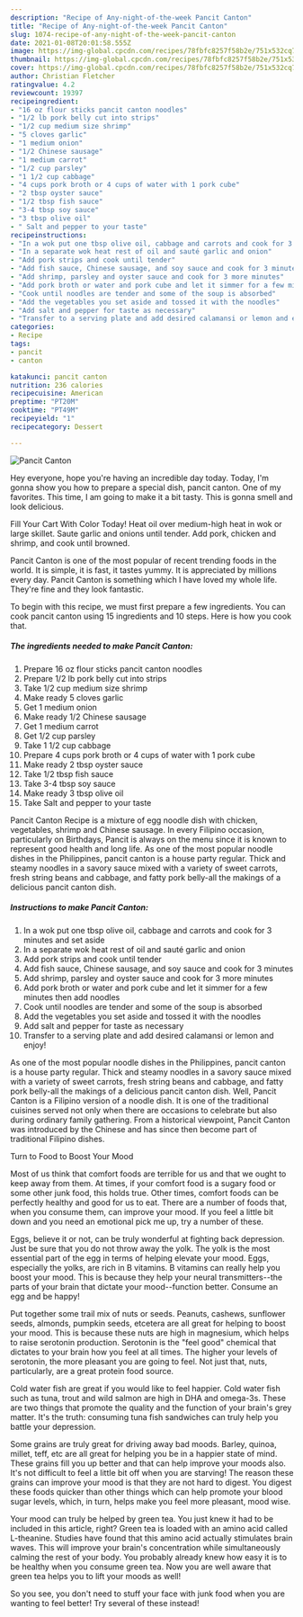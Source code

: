 ```yaml
---
description: "Recipe of Any-night-of-the-week Pancit Canton"
title: "Recipe of Any-night-of-the-week Pancit Canton"
slug: 1074-recipe-of-any-night-of-the-week-pancit-canton
date: 2021-01-08T20:01:58.555Z
image: https://img-global.cpcdn.com/recipes/78fbfc8257f58b2e/751x532cq70/pancit-canton-recipe-main-photo.jpg
thumbnail: https://img-global.cpcdn.com/recipes/78fbfc8257f58b2e/751x532cq70/pancit-canton-recipe-main-photo.jpg
cover: https://img-global.cpcdn.com/recipes/78fbfc8257f58b2e/751x532cq70/pancit-canton-recipe-main-photo.jpg
author: Christian Fletcher
ratingvalue: 4.2
reviewcount: 19397
recipeingredient:
- "16 oz flour sticks pancit canton noodles"
- "1/2 lb pork belly cut into strips"
- "1/2 cup medium size shrimp"
- "5 cloves garlic"
- "1 medium onion"
- "1/2 Chinese sausage"
- "1 medium carrot"
- "1/2 cup parsley"
- "1 1/2 cup cabbage"
- "4 cups pork broth or 4 cups of water with 1 pork cube"
- "2 tbsp oyster sauce"
- "1/2 tbsp fish sauce"
- "3-4 tbsp soy sauce"
- "3 tbsp olive oil"
- " Salt and pepper to your taste"
recipeinstructions:
- "In a wok put one tbsp olive oil, cabbage and carrots and cook for 3 minutes and set aside"
- "In a separate wok heat rest of oil and sauté garlic and onion"
- "Add pork strips and cook until tender"
- "Add fish sauce, Chinese sausage, and soy sauce and cook for 3 minutes"
- "Add shrimp, parsley and oyster sauce and cook for 3 more minutes"
- "Add pork broth or water and pork cube and let it simmer for a few minutes then add noodles"
- "Cook until noodles are tender and some of the soup is absorbed"
- "Add the vegetables you set aside and tossed it with the noodles"
- "Add salt and pepper for taste as necessary"
- "Transfer to a serving plate and add desired calamansi or lemon and enjoy!"
categories:
- Recipe
tags:
- pancit
- canton

katakunci: pancit canton 
nutrition: 236 calories
recipecuisine: American
preptime: "PT20M"
cooktime: "PT49M"
recipeyield: "1"
recipecategory: Dessert

---
```



![Pancit Canton](https://img-global.cpcdn.com/recipes/78fbfc8257f58b2e/751x532cq70/pancit-canton-recipe-main-photo.jpg)

Hey everyone, hope you're having an incredible day today. Today, I'm gonna show you how to prepare a special dish, pancit canton. One of my favorites. This time, I am going to make it a bit tasty. This is gonna smell and look delicious.

Fill Your Cart With Color Today! Heat oil over medium-high heat in wok or large skillet. Saute garlic and onions until tender. Add pork, chicken and shrimp, and cook until browned.

Pancit Canton is one of the most popular of recent trending foods in the world. It is simple, it is fast, it tastes yummy. It is appreciated by millions every day. Pancit Canton is something which I have loved my whole life. They're fine and they look fantastic.


To begin with this recipe, we must first prepare a few ingredients. You can cook pancit canton using 15 ingredients and 10 steps. Here is how you cook that.

<!--inarticleads1-->

##### The ingredients needed to make Pancit Canton:

1. Prepare 16 oz flour sticks pancit canton noodles
1. Prepare 1/2 lb pork belly cut into strips
1. Take 1/2 cup medium size shrimp
1. Make ready 5 cloves garlic
1. Get 1 medium onion
1. Make ready 1/2 Chinese sausage
1. Get 1 medium carrot
1. Get 1/2 cup parsley
1. Take 1 1/2 cup cabbage
1. Prepare 4 cups pork broth or 4 cups of water with 1 pork cube
1. Make ready 2 tbsp oyster sauce
1. Take 1/2 tbsp fish sauce
1. Take 3-4 tbsp soy sauce
1. Make ready 3 tbsp olive oil
1. Take  Salt and pepper to your taste


Pancit Canton Recipe is a mixture of egg noodle dish with chicken, vegetables, shrimp and Chinese sausage. In every Filipino occasion, particularly on Birthdays, Pancit is always on the menu since it is known to represent good health and long life. As one of the most popular noodle dishes in the Philippines, pancit canton is a house party regular. Thick and steamy noodles in a savory sauce mixed with a variety of sweet carrots, fresh string beans and cabbage, and fatty pork belly-all the makings of a delicious pancit canton dish. 

<!--inarticleads2-->

##### Instructions to make Pancit Canton:

1. In a wok put one tbsp olive oil, cabbage and carrots and cook for 3 minutes and set aside
1. In a separate wok heat rest of oil and sauté garlic and onion
1. Add pork strips and cook until tender
1. Add fish sauce, Chinese sausage, and soy sauce and cook for 3 minutes
1. Add shrimp, parsley and oyster sauce and cook for 3 more minutes
1. Add pork broth or water and pork cube and let it simmer for a few minutes then add noodles
1. Cook until noodles are tender and some of the soup is absorbed
1. Add the vegetables you set aside and tossed it with the noodles
1. Add salt and pepper for taste as necessary
1. Transfer to a serving plate and add desired calamansi or lemon and enjoy!


As one of the most popular noodle dishes in the Philippines, pancit canton is a house party regular. Thick and steamy noodles in a savory sauce mixed with a variety of sweet carrots, fresh string beans and cabbage, and fatty pork belly-all the makings of a delicious pancit canton dish. Well, Pancit Canton is a Filipino version of a noodle dish. It is one of the traditional cuisines served not only when there are occasions to celebrate but also during ordinary family gathering. From a historical viewpoint, Pancit Canton was introduced by the Chinese and has since then become part of traditional Filipino dishes. 

Turn to Food to Boost Your Mood


Most of us think that comfort foods are terrible for us and that we ought to keep away from them. At times, if your comfort food is a sugary food or some other junk food, this holds true. Other times, comfort foods can be perfectly healthy and good for us to eat. There are a number of foods that, when you consume them, can improve your mood. If you feel a little bit down and you need an emotional pick me up, try a number of these.

Eggs, believe it or not, can be truly wonderful at fighting back depression. Just be sure that you do not throw away the yolk. The yolk is the most essential part of the egg in terms of helping elevate your mood. Eggs, especially the yolks, are rich in B vitamins. B vitamins can really help you boost your mood. This is because they help your neural transmitters--the parts of your brain that dictate your mood--function better. Consume an egg and be happy!

Put together some trail mix of nuts or seeds. Peanuts, cashews, sunflower seeds, almonds, pumpkin seeds, etcetera are all great for helping to boost your mood. This is because these nuts are high in magnesium, which helps to raise serotonin production. Serotonin is the "feel good" chemical that dictates to your brain how you feel at all times. The higher your levels of serotonin, the more pleasant you are going to feel. Not just that, nuts, particularly, are a great protein food source.

Cold water fish are great if you would like to feel happier. Cold water fish such as tuna, trout and wild salmon are high in DHA and omega-3s. These are two things that promote the quality and the function of your brain's grey matter. It's the truth: consuming tuna fish sandwiches can truly help you battle your depression. 

Some grains are truly great for driving away bad moods. Barley, quinoa, millet, teff, etc are all great for helping you be in a happier state of mind. These grains fill you up better and that can help improve your moods also. It's not difficult to feel a little bit off when you are starving! The reason these grains can improve your mood is that they are not hard to digest. You digest these foods quicker than other things which can help promote your blood sugar levels, which, in turn, helps make you feel more pleasant, mood wise.

Your mood can truly be helped by green tea. You just knew it had to be included in this article, right? Green tea is loaded with an amino acid called L-theanine. Studies have found that this amino acid actually stimulates brain waves. This will improve your brain's concentration while simultaneously calming the rest of your body. You probably already knew how easy it is to be healthy when you consume green tea. Now you are well aware that green tea helps you to lift your moods as well!

So you see, you don't need to stuff your face with junk food when you are wanting to feel better! Try several of these instead!

